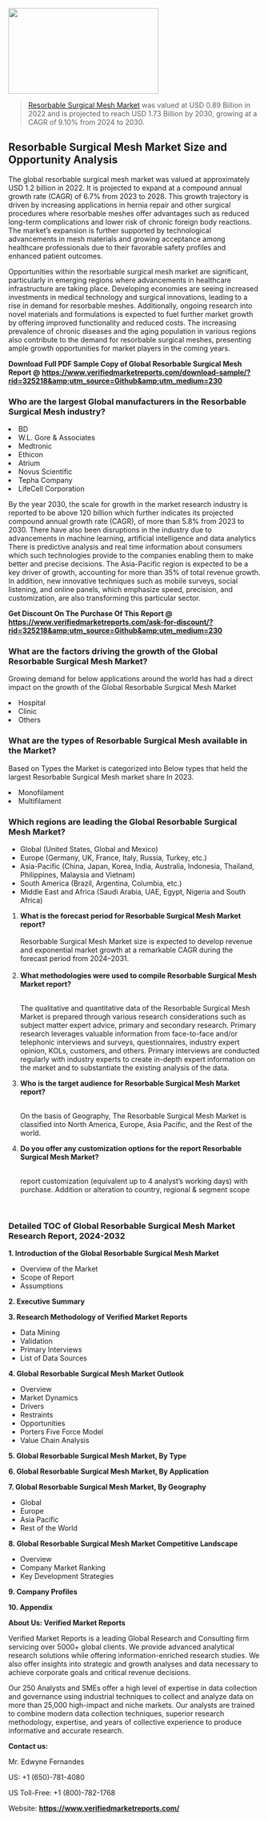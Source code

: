 <img src="https://ffe5etoiles.com/wp-content/uploads/2024/12/MST1-300x171.png" alt="" width="300" height="171" class="alignnone size-medium wp-image-20088" /><blockquote><p><p><a href="https://www.verifiedmarketreports.com/download-sample/?rid=325218&utm_source=Github&utm_medium=230" target="_blank">Resorbable Surgical Mesh Market</a> was valued at USD 0.89 Billion in 2022 and is projected to reach USD 1.73 Billion by 2030, growing at a CAGR of 9.10% from 2024 to 2030.</p></blockquote><p><h2>Resorbable Surgical Mesh Market Size and Opportunity Analysis</h2><p>The global resorbable surgical mesh market was valued at approximately USD 1.2 billion in 2022. It is projected to expand at a compound annual growth rate (CAGR) of 6.7% from 2023 to 2028. This growth trajectory is driven by increasing applications in hernia repair and other surgical procedures where resorbable meshes offer advantages such as reduced long-term complications and lower risk of chronic foreign body reactions. The market’s expansion is further supported by technological advancements in mesh materials and growing acceptance among healthcare professionals due to their favorable safety profiles and enhanced patient outcomes.</p><p>Opportunities within the resorbable surgical mesh market are significant, particularly in emerging regions where advancements in healthcare infrastructure are taking place. Developing economies are seeing increased investments in medical technology and surgical innovations, leading to a rise in demand for resorbable meshes. Additionally, ongoing research into novel materials and formulations is expected to fuel further market growth by offering improved functionality and reduced costs. The increasing prevalence of chronic diseases and the aging population in various regions also contribute to the demand for resorbable surgical meshes, presenting ample growth opportunities for market players in the coming years.</p></p><p class=""><strong>Download Full PDF Sample Copy of Global Resorbable Surgical Mesh Report @ <a href="https://www.verifiedmarketreports.com/download-sample/?rid=325218&amp;utm_source=Github&amp;utm_medium=230" target="_blank">https://www.verifiedmarketreports.com/download-sample/?rid=325218&amp;utm_source=Github&amp;utm_medium=230</a></strong></p><h3 id="" class="">Who are the largest Global manufacturers in the Resorbable Surgical Mesh industry?</h3><p><li>BD</li><li> W.L. Gore & Associates</li><li> Medtronic</li><li> Ethicon</li><li> Atrium</li><li> Novus Scientific</li><li> Tepha Company</li><li> LifeCell Corporation</li></p><div class=""><div class="" dir="" data-message-author-role="" data-message-id="" data-message-model-slug=""><div class=""><div class=""><div class=""><div class="" dir="" data-message-author-role="" data-message-id="" data-message-model-slug=""><div class=""><div class=""><p>By the year 2030, the scale for growth in the market research industry is reported to be above 120 billion which further indicates its projected compound annual growth rate (CAGR), of more than 5.8% from 2023 to 2030. There have also been disruptions in the industry due to advancements in machine learning, artificial intelligence and data analytics There is predictive analysis and real time information about consumers which such technologies provide to the companies enabling them to make better and precise decisions. The Asia-Pacific region is expected to be a key driver of growth, accounting for more than 35% of total revenue growth. In addition, new innovative techniques such as mobile surveys, social listening, and online panels, which emphasize speed, precision, and customization, are also transforming this particular sector.</p><p><strong>Get Discount On The Purchase Of This Report @&nbsp; <a href="https://www.verifiedmarketreports.com/ask-for-discount/?rid=325218&amp;utm_source=Github&amp;utm_medium=230" target="_blank">https://www.verifiedmarketreports.com/ask-for-discount/?rid=325218&amp;utm_source=Github&amp;utm_medium=230</a></strong></p></div></div></div></div></div></div></div></div><h3 id="" class="">What are the factors driving the growth of the Global Resorbable Surgical Mesh Market?</h3><p id="" class="">Growing demand for below applications around the world has had a direct impact on the growth of the Global Resorbable Surgical Mesh Market</p><p id="" class=""><li>Hospital</li><li> Clinic</li><li> Others</li></p><h3 id="" class="">What are the types of Resorbable Surgical Mesh available in the Market?</h3><p id="" class="">Based on Types the Market is categorized into Below types that held the largest Resorbable Surgical Mesh market share In 2023.</p><p id="" class=""><li>Monofilament</li><li> Multifilament</li></p><h3 id="" class="">Which regions are leading the Global Resorbable Surgical Mesh Market?</h3><ul><li>Global (United States, Global and Mexico)</li><li>Europe (Germany, UK, France, Italy, Russia, Turkey, etc.)</li><li>Asia-Pacific (China, Japan, Korea, India, Australia, Indonesia, Thailand, Philippines, Malaysia and Vietnam)</li><li>South America (Brazil, Argentina, Columbia, etc.)</li><li>Middle East and Africa (Saudi Arabia, UAE, Egypt, Nigeria and South Africa)</li></ul><p><ol><li><strong>What is the forecast period for Resorbable Surgical Mesh Market report?<br /></strong><br /><span data-sheets-root="1" data-sheets-value="{&quot;1&quot;:2,&quot;2&quot;:&quot;XXXX size is expected to develop revenue and exponential market growth at a remarkable CAGR during the forecast period from 2024&ndash;2030.&quot;}" data-sheets-userformat="{&quot;2&quot;:12674,&quot;4&quot;:{&quot;1&quot;:2,&quot;2&quot;:16776960},&quot;10&quot;:2,&quot;11&quot;:0,&quot;15&quot;:&quot;Arial&quot;,&quot;16&quot;:12}">Resorbable Surgical Mesh Market size is expected to develop revenue and exponential market growth at a remarkable CAGR during the forecast period from 2024&ndash;2031.</span><br /><br /></li><li><strong>What methodologies were used to compile Resorbable Surgical Mesh Market report?<br /><br /></strong><p>The qualitative and quantitative data of the&nbsp;Resorbable Surgical Mesh Market is prepared through various research considerations such as subject matter expert advice, primary and secondary research. Primary research leverages valuable information from face-to-face and/or telephonic interviews and surveys, questionnaires, industry expert opinion, KOLs, customers, and others. Primary interviews are conducted regularly with industry experts to create in-depth expert information on the market and to substantiate the existing analysis of the data.&nbsp;</p></li><li><strong>Who is the target audience for Resorbable Surgical Mesh Market report?<br /><br /></strong><p>On the basis of Geography, The&nbsp;Resorbable Surgical Mesh Market is classified into North America, Europe, Asia Pacific, and the Rest of the world.</p></li><li><strong>Do you offer any customization options for the report Resorbable Surgical Mesh Market?<br /><br /></strong><p>report customization (equivalent up to 4 analyst&rsquo;s working days) with purchase. Addition or alteration to country, regional &amp; segment scope</p><p>&nbsp;</p></li></ol></p><h3 id="" class="">Detailed TOC of Global Resorbable Surgical Mesh Market Research Report, 2024-2032</h3><p id="" class=""><strong>1. Introduction of the Global Resorbable Surgical Mesh Market</strong></p><ul><li>Overview of the Market</li><li>Scope of Report</li><li>Assumptions</li></ul><p id="" class=""><strong>2. Executive Summary</strong></p><p id="" class=""><strong>3. Research Methodology of&nbsp;Verified Market Reports</strong></p><ul><li>Data Mining</li><li>Validation</li><li>Primary Interviews</li><li>List of Data Sources</li></ul><p id="" class=""><strong>4. Global Resorbable Surgical Mesh Market Outlook</strong></p><ul><li>Overview</li><li>Market Dynamics</li><li>Drivers</li><li>Restraints</li><li>Opportunities</li><li>Porters Five Force Model</li><li>Value Chain Analysis</li></ul><p id="" class=""><strong>5. Global Resorbable Surgical Mesh Market, By&nbsp;Type</strong></p><p id="" class=""><strong>6. Global Resorbable Surgical Mesh Market, By Application</strong></p><p id="" class=""><strong>7. Global Resorbable Surgical Mesh Market, By Geography</strong></p><ul><li>Global</li><li>Europe</li><li>Asia Pacific</li><li>Rest of the World</li></ul><p id="" class=""><strong>8. Global Resorbable Surgical Mesh Market Competitive Landscape</strong></p><ul><li>Overview</li><li>Company Market Ranking</li><li>Key Development Strategies</li></ul><p id="" class=""><strong>9. Company Profiles</strong></p><p id="" class=""><strong>10. Appendix</strong></p><p id="" class=""><strong>About Us: Verified Market Reports</strong></p><p id="" class="">Verified Market Reports is a leading Global Research and Consulting firm servicing over 5000+ global clients. We provide advanced analytical research solutions while offering information-enriched research studies. We also offer insights into strategic and growth analyses and data necessary to achieve corporate goals and critical revenue decisions.</p><p id="" class="">Our 250 Analysts and SMEs offer a high level of expertise in data collection and governance using industrial techniques to collect and analyze data on more than 25,000 high-impact and niche markets. Our analysts are trained to combine modern data collection techniques, superior research methodology, expertise, and years of collective experience to produce informative and accurate research.</p><p id="" class=""><strong>Contact us:</strong></p><p id="" class="">Mr. Edwyne Fernandes</p><p id="" class="">US: +1 (650)-781-4080</p><p id="" class="">US Toll-Free: +1 (800)-782-1768</p><p id="" class="">Website: <a target="" data-test-app-aware-link=""><strong>https://www.verifiedmarketreports.com/</strong></a></p>
